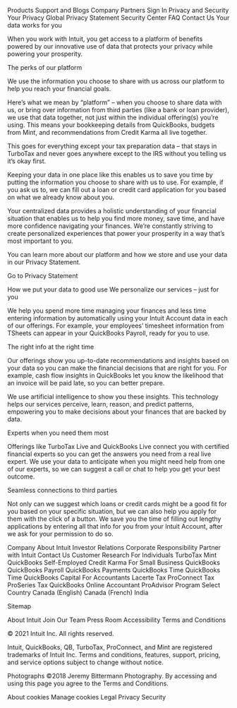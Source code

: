 Products
Support and Blogs
Company
Partners
Sign In
Privacy and Security
Your Privacy
Global Privacy Statement
Security Center
FAQ
Contact Us
Your data works for you

When you work with Intuit, you get access to a platform of benefits powered by our innovative use of data that protects your privacy while powering your prosperity.

The perks of our platform

We use the information you choose to share with us across our platform to help you reach your financial goals.




Here’s what we mean by “platform” – when you choose to share data with us, or bring over information from third parties (like a bank or loan provider), we use that data together, not just within the individual offering(s) you’re using. This means your bookkeeping details from QuickBooks, budgets from Mint, and recommendations from Credit Karma all live together.




This goes for everything except your tax preparation data – that stays in TurboTax and never goes anywhere except to the IRS without you telling us it’s okay first.




Keeping your data in one place like this enables us to save you time by putting the information you choose to share with us to use. For example, if you ask us to, we can fill out a loan or credit card application for you based on what we already know about you.




Your centralized data provides a holistic understanding of your financial situation that enables us to help you find more money, save time, and have more confidence navigating your finances. We’re constantly striving to create personalized experiences that power your prosperity in a way that’s most important to you.




You can learn more about our platform and how we store and use your data in our Privacy Statement.




Go to Privacy Statement

How we put your data to good use
We personalize our services – just for you

We help you spend more time managing your finances and less time entering information by automatically using your Intuit Account data in each of our offerings. For example, your employees’ timesheet information from TSheets can appear in your QuickBooks Payroll, ready for you to use.

The right info at the right time

Our offerings show you up-to-date recommendations and insights based on your data so you can make the financial decisions that are right for you. For example, cash flow insights in QuickBooks let you know the likelihood that an invoice will be paid late, so you can better prepare.

We use artificial intelligence to show you these insights. This technology helps our services perceive, learn, reason, and predict patterns, empowering you to make decisions about your finances that are backed by data.

Experts when you need them most

Offerings like TurboTax Live and QuickBooks Live connect you with certified financial experts so you can get the answers you need from a real live expert. We use your data to anticipate when you might need help from one of our experts, so we can suggest a call or chat to help you get your best outcome.

Seamless connections to third parties

Not only can we suggest which loans or credit cards might be a good fit for you based on your specific situation, but we can also help you apply for them with the click of a button. We save you the time of filling out lengthy applications by entering all that info for you from your Intuit Account, after we ask for your permission to do so.

Company
About Intuit
Investor Relations
Corporate Responsibility
Partner with Intuit
Contact Us
Customer Research
For Individuals
TurboTax
Mint
QuickBooks Self-Employed
Credit Karma
For Small Business
QuickBooks
QuickBooks Payroll
QuickBooks Payments
QuickBooks Time
QuickBooks Time
QuickBooks Capital
For Accountants
Lacerte Tax
ProConnect Tax
ProSeries Tax
QuickBooks Online Accountant
ProAdvisor Program
Select Country
Canada (English)
Canada (French)
India

Sitemap

About Intuit
Join Our Team
Press Room
Accessibility
Terms and Conditions

© 2021 Intuit Inc. All rights reserved.

Intuit, QuickBooks, QB, TurboTax, ProConnect, and Mint are registered trademarks of Intuit Inc. Terms and conditions, features, support, pricing, and service options subject to change without notice.

Photographs ©2018 Jeremy Bittermann Photography. By accessing and using this page you agree to the Terms and Conditions.

About cookies
Manage cookies
Legal
Privacy
Security